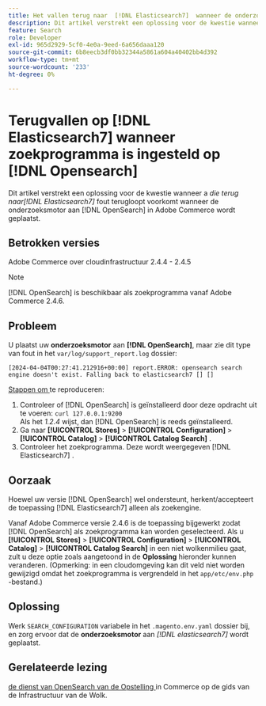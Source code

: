 ```yaml
---
title: Het vallen terug naar  [!DNL Elasticsearch7]  wanneer de onderzoeksmotor aan  [!DNL Opensearch] wordt geplaatst
description: Dit artikel verstrekt een oplossing voor de kwestie wanneer a *Falling terug naar  [!DNL Elasticsearch7]* error occurs when the search engine is set to [!DNL OpenSearch]  in Adobe Commerce.
feature: Search
role: Developer
exl-id: 965d2929-5cf0-4e0a-9eed-6a656daaa120
source-git-commit: 6b8eecb3df0bb32344a5861a604a40402bb4d392
workflow-type: tm+mt
source-wordcount: '233'
ht-degree: 0%

---
```


# Terugvallen op [!DNL Elasticsearch7] wanneer zoekprogramma is ingesteld op [!DNL Opensearch]

Dit artikel verstrekt een oplossing voor de kwestie wanneer a *die terug naar[!DNL Elasticsearch7]* fout terugloopt voorkomt wanneer de onderzoeksmotor aan [!DNL OpenSearch] in Adobe Commerce wordt geplaatst.

## Betrokken versies

Adobe Commerce over cloudinfrastructuur 2.4.4 - 2.4.5

>[!NOTE]
>
>[!DNL OpenSearch] is beschikbaar als zoekprogramma vanaf Adobe Commerce 2.4.6.

## Probleem

U plaatst uw **onderzoeksmotor** aan **[!DNL OpenSearch]**, maar zie dit type van fout in het `var/log/support_report.log` dossier:

```[2024-04-04T00:27:41.212916+00:00] report.ERROR: opensearch search engine doesn't exist. Falling back to elasticsearch7 [] []```

<u> Stappen om </u> te reproduceren:

1. Controleer of [!DNL OpenSearch] is geïnstalleerd door deze opdracht uit te voeren: `curl 127.0.0.1:9200`<br>
Als het *1.2.4* wijst, dan [!DNL OpenSearch] is reeds geïnstalleerd.
1. Ga naar **[!UICONTROL Stores]** > **[!UICONTROL Configuration]** > **[!UICONTROL Catalog]** > **[!UICONTROL Catalog Search]** .
1. Controleer het zoekprogramma. Deze wordt weergegeven [!DNL Elasticsearch7] .

## Oorzaak

Hoewel uw versie [!DNL OpenSearch] wel ondersteunt, herkent/accepteert de toepassing [!DNL Elasticsearch7] alleen als zoekengine.

Vanaf Adobe Commerce versie 2.4.6 is de toepassing bijgewerkt zodat [!DNL OpenSearch] als zoekprogramma kan worden geselecteerd.
Als u **[!UICONTROL Stores]** > **[!UICONTROL Configuration]** > **[!UICONTROL Catalog]** > **[!UICONTROL Catalog Search]** in een niet wolkenmilieu gaat, zult u deze optie zoals aangetoond in de **Oplossing** hieronder kunnen veranderen.
(Opmerking: in een cloudomgeving kan dit veld niet worden gewijzigd omdat het zoekprogramma is vergrendeld in het `app/etc/env.php` -bestand.)

## Oplossing

Werk `SEARCH_CONFIGURATION` variabele in het `.magento.env.yaml` dossier bij, en zorg ervoor dat de **onderzoeksmotor** aan *[!DNL elasticsearch7]* wordt geplaatst.

## Gerelateerde lezing

[ de dienst van OpenSearch van de Opstelling ](https://experienceleague.adobe.com/docs/commerce-cloud-service/user-guide/configure/service/opensearch.html) in Commerce op de gids van de Infrastructuur van de Wolk.
